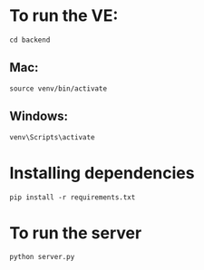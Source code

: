 # To run the VE:

`cd backend`

## Mac:

`source venv/bin/activate`

## Windows:

`venv\Scripts\activate`

# Installing dependencies

`pip install -r requirements.txt`

# To run the server

`python server.py`
